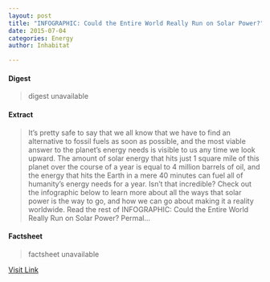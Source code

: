 ```yaml
---
layout: post
title: "INFOGRAPHIC: Could the Entire World Really Run on Solar Power?"
date: 2015-07-04
categories: Energy
author: Inhabitat

---
```



#### Digest
>digest unavailable

#### Extract
>It&#8217;s pretty safe to say that we all know that we have to find an alternative to fossil fuels as soon as possible, and the most viable answer to the planet&#8217;s energy needs is visible to us any time we look upward. The amount of solar energy that hits just 1 square mile of this planet over the course of a year is equal to 4 million barrels of oil, and the energy that hits the Earth in a mere 40 minutes can fuel all of humanity&#8217;s energy needs for a year. Isn&#8217;t that incredible? Check out the infographic below to learn more about all the ways that solar power is the way to go, and how we can go about making it a reality worldwide. Read the rest of INFOGRAPHIC: Could the Entire World Really Run on Solar Power? Permal...

#### Factsheet
>factsheet unavailable

[Visit Link](http://inhabitat.com/could-the-entire-world-really-run-on-solar-power/)


